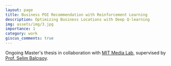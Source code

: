 ```yaml
---
layout: page
title: Business POI Recommendation with Reinforcement Learning
description: Optimizing Business Locations with Deep Q-learning
img: assets/img/3.jpg
importance: 1
category: work
giscus_comments: true
---
```


Ongoing Master's thesis in collaboration with  <a href="https://www.media.mit.edu/">MIT Media Lab</a>, supervised by <a href="https://fens.sabanciuniv.edu/tr/faculty-members/detail/746">Prof. Selim Balcısoy</a>.
